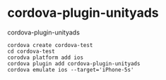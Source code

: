 # cordova-plugin-unityads

cordova-plugin-unityads

```
cordova create cordova-test
cd cordova-test
corodva platform add ios
cordova plugin add cordova-plugin-unityads
cordova emulate ios --target='iPhone-5s'
```

